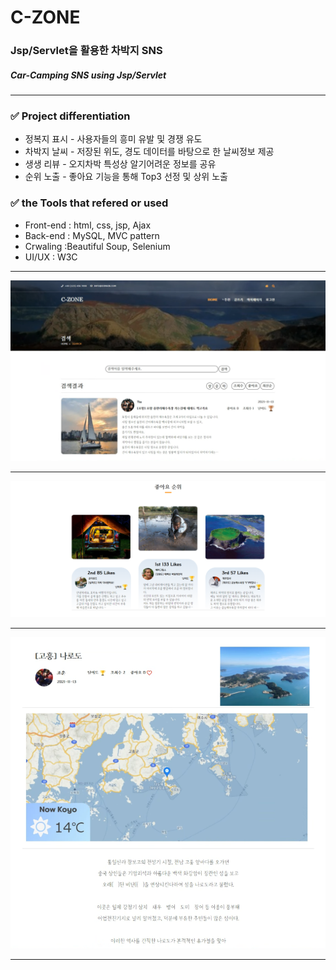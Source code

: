<h1> C-ZONE </h1>
<h3>Jsp/Servlet을 활용한 차박지 SNS</h3>
<h5>Car-Camping SNS using Jsp/Servlet</h5>
<hr>
<h3> ✅ Project differentiation</h3>
<ul>
  <li>정복지 표시 - 사용자들의 흥미 유발 및 경쟁 유도 </li>
  <li>차박지 날씨 - 저장된 위도, 경도 데이터를 바탕으로 한 날씨정보 제공</li>
  <li>생생 리뷰 - 오지차박 특성상 알기어려운 정보를 공유</li>
  <li>순위 노출 - 좋아요 기능을 통해 Top3 선정 및 상위 노출</li>
</ul>

<h3> ✅  the Tools that refered or used </h3>
<ul>
  <li>Front-end : html, css, jsp, Ajax</li>
  <li>Back-end : MySQL, MVC pattern</li>
  <li>Crwaling :Beautiful Soup, Selenium </li>
  <li>UI/UX : W3C</li>
</ul>
<hr>
<img width="800" src="https://raw.githubusercontent.com/2021-SMHRD-KDT-AI-6/C-ZONE/46417deda6be001b82aa32887c63d92072aaf658/practice3/image01.png">
<hr>
<img width="800" src="https://raw.githubusercontent.com/2021-SMHRD-KDT-AI-6/C-ZONE/46417deda6be001b82aa32887c63d92072aaf658/practice3/image02.png">
<hr>
<img width="800" src="https://raw.githubusercontent.com/2021-SMHRD-KDT-AI-6/C-ZONE/46417deda6be001b82aa32887c63d92072aaf658/practice3/image03.png">
<hr>
<br>
